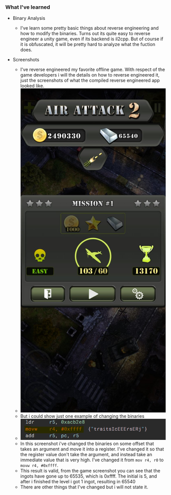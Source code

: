 ### What I've learned

- Binary Analysis
    - I've learn some pretty basic things about reverse engineering and how to modify the binaries. Turns out its quite easy to reverse engineer a unity game, even if its backend is il2cpp. But of course if it is obfuscated, it will be pretty hard to analyze what the fuction does.

- Screenshots
    - I've reverse engineered my favorite offline game. With respect of the game developers i will the details on how to reverse engineered it, just the screenshots of what the compiled reverse engineered app looked like.
    - ![Game Screenshot](./0.jpg)
    - But i could show just one example of changing the binaries
    - ![Binary Changing](./1.png)
    - In this screenshot i've changed the binaries on some offset that takes an argument and move it into a register. I've changed it so that the register value don't take the argument, and instead take an immediate value that is very high. I've changed it from `mov r4, r0` to `movw r4, #0xffff`.
    - This result is valid, from the game screenshot you can see that the ingots have gone up to 65535, which is 0xffff. The initial is 5, and after i finished the level i got 1 ingot, resulting in 65540
    - There are other things that I've changed but i will not state it.

